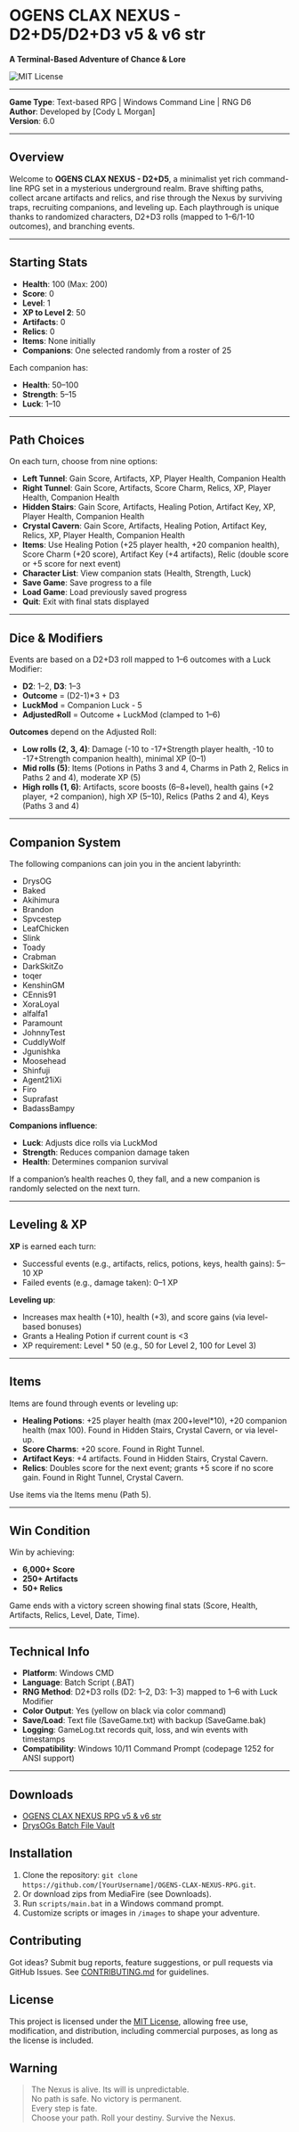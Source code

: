 # OGENS CLAX NEXUS - D2+D5/D2+D3 v5 & v6 str

**A Terminal-Based Adventure of Chance & Lore**

![MIT License](https://img.shields.io/badge/License-MIT-yellow.svg)

---

**Game Type**: Text-based RPG | Windows Command Line | RNG D6  
**Author**: Developed by [Cody L Morgan]  
**Version**: 6.0  

---

## Overview

Welcome to **OGENS CLAX NEXUS - D2+D5**, a minimalist yet rich command-line RPG set in a mysterious underground realm. Brave shifting paths, collect arcane artifacts and relics, and rise through the Nexus by surviving traps, recruiting companions, and leveling up. Each playthrough is unique thanks to randomized characters, D2+D3 rolls (mapped to 1–6/1-10 outcomes), and branching events.

---

## Starting Stats

- **Health**: 100 (Max: 200)
- **Score**: 0
- **Level**: 1
- **XP to Level 2**: 50
- **Artifacts**: 0
- **Relics**: 0
- **Items**: None initially
- **Companions**: One selected randomly from a roster of 25

Each companion has:
- **Health**: 50–100
- **Strength**: 5–15
- **Luck**: 1–10

---

## Path Choices

On each turn, choose from nine options:

- **Left Tunnel**: Gain Score, Artifacts, XP, Player Health, Companion Health
- **Right Tunnel**: Gain Score, Artifacts, Score Charm, Relics, XP, Player Health, Companion Health
- **Hidden Stairs**: Gain Score, Artifacts, Healing Potion, Artifact Key, XP, Player Health, Companion Health
- **Crystal Cavern**: Gain Score, Artifacts, Healing Potion, Artifact Key, Relics, XP, Player Health, Companion Health
- **Items**: Use Healing Potion (+25 player health, +20 companion health), Score Charm (+20 score), Artifact Key (+4 artifacts), Relic (double score or +5 score for next event)
- **Character List**: View companion stats (Health, Strength, Luck)
- **Save Game**: Save progress to a file
- **Load Game**: Load previously saved progress
- **Quit**: Exit with final stats displayed

---

## Dice & Modifiers

Events are based on a D2+D3 roll mapped to 1–6 outcomes with a Luck Modifier:
- **D2**: 1–2, **D3**: 1–3
- **Outcome** = (D2-1)*3 + D3
- **LuckMod** = Companion Luck - 5
- **AdjustedRoll** = Outcome + LuckMod (clamped to 1–6)

**Outcomes** depend on the Adjusted Roll:
- **Low rolls (2, 3, 4)**: Damage (-10 to -17+Strength player health, -10 to -17+Strength companion health), minimal XP (0–1)
- **Mid rolls (5)**: Items (Potions in Paths 3 and 4, Charms in Path 2, Relics in Paths 2 and 4), moderate XP (5)
- **High rolls (1, 6)**: Artifacts, score boosts (6–8+level), health gains (+2 player, +2 companion), high XP (5–10), Relics (Paths 2 and 4), Keys (Paths 3 and 4)

---

## Companion System

The following companions can join you in the ancient labyrinth:

- DrysOG
- Baked
- Akihimura
- Brandon
- Spvcestep
- LeafChicken
- Slink
- Toady
- Crabman
- DarkSkitZo
- toqer
- KenshinGM
- CEnnis91
- XoraLoyal
- alfalfa1
- Paramount
- JohnnyTest
- CuddlyWolf
- Jgunishka
- Moosehead
- Shinfuji
- Agent21iXi
- Firo
- Suprafast
- BadassBampy

**Companions influence**:
- **Luck**: Adjusts dice rolls via LuckMod
- **Strength**: Reduces companion damage taken
- **Health**: Determines companion survival

If a companion’s health reaches 0, they fall, and a new companion is randomly selected on the next turn.

---

## Leveling & XP

**XP** is earned each turn:
- Successful events (e.g., artifacts, relics, potions, keys, health gains): 5–10 XP
- Failed events (e.g., damage taken): 0–1 XP

**Leveling up**:
- Increases max health (+10), health (+3), and score gains (via level-based bonuses)
- Grants a Healing Potion if current count is <3
- XP requirement: Level * 50 (e.g., 50 for Level 2, 100 for Level 3)

---

## Items

Items are found through events or leveling up:

- **Healing Potions**: +25 player health (max 200+level*10), +20 companion health (max 100). Found in Hidden Stairs, Crystal Cavern, or via level-up.
- **Score Charms**: +20 score. Found in Right Tunnel.
- **Artifact Keys**: +4 artifacts. Found in Hidden Stairs, Crystal Cavern.
- **Relics**: Doubles score for the next event; grants +5 score if no score gain. Found in Right Tunnel, Crystal Cavern.

Use items via the Items menu (Path 5).

---

## Win Condition

Win by achieving:
- **6,000+ Score**
- **250+ Artifacts**
- **50+ Relics**

Game ends with a victory screen showing final stats (Score, Health, Artifacts, Relics, Level, Date, Time).

---

## Technical Info

- **Platform**: Windows CMD
- **Language**: Batch Script (.BAT)
- **RNG Method**: D2+D3 rolls (D2: 1–2, D3: 1–3) mapped to 1–6 with Luck Modifier
- **Color Output**: Yes (yellow on black via color command)
- **Save/Load**: Text file (SaveGame.txt) with backup (SaveGame.bak)
- **Logging**: GameLog.txt records quit, loss, and win events with timestamps
- **Compatibility**: Windows 10/11 Command Prompt (codepage 1252 for ANSI support)

---

## Downloads

- [OGENS CLAX NEXUS RPG v5 & v6 str](https://www.mediafire.com/file/s9st1lnrxxdv1yx/OGENS_CL4X_NEXUS_RPG_v5_%2526_v6_Str.zip/file)
- [DrysOGs Batch File Vault](https://ogensvideogameresearch.weebly.com/batch-files.html)

## Installation

1. Clone the repository: `git clone https://github.com/[YourUsername]/OGENS-CLAX-NEXUS-RPG.git`.
2. Or download zips from MediaFire (see Downloads).
3. Run `scripts/main.bat` in a Windows command prompt.
4. Customize scripts or images in `/images` to shape your adventure.

## Contributing

Got ideas? Submit bug reports, feature suggestions, or pull requests via GitHub Issues. See [CONTRIBUTING.md](CONTRIBUTING.md) for guidelines.

## License

This project is licensed under the [MIT License](LICENSE.txt), allowing free use, modification, and distribution, including commercial purposes, as long as the license is included.

## Warning

> The Nexus is alive. Its will is unpredictable.  
> No path is safe. No victory is permanent.  
> Every step is fate.  
> Choose your path. Roll your destiny. Survive the Nexus.
